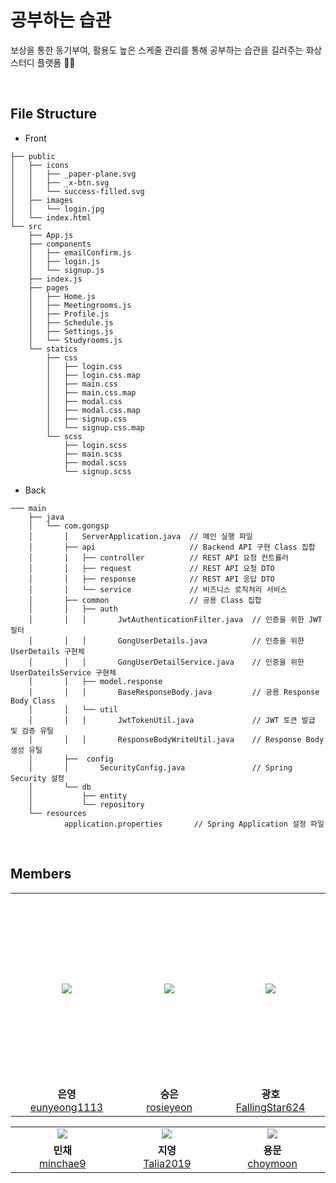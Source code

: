 # 공부하는 습관

보상을 통한 동기부여, 활용도 높은 스케줄 관리를 통해 공부하는 습관을 길러주는 화상 스터디 플랫폼 👩‍💻

<br>

## File Structure

- Front

```
├── public
│   ├── icons
│   │   ├── _paper-plane.svg
│   │   ├── _x-btn.svg
│   │   └── success-filled.svg
│   ├── images
│   │   └── login.jpg
│   └── index.html
└── src
    ├── App.js
    ├── components
    │   ├── emailConfirm.js
    │   ├── login.js
    │   └── signup.js
    ├── index.js
    ├── pages
    │   ├── Home.js
    │   ├── Meetingrooms.js
    │   ├── Profile.js
    │   ├── Schedule.js
    │   ├── Settings.js
    │   └── Studyrooms.js
    └── statics
        ├── css
        │   ├── login.css
        │   ├── login.css.map
        │   ├── main.css
        │   ├── main.css.map
        │   ├── modal.css
        │   ├── modal.css.map
        │   ├── signup.css
        │   └── signup.css.map
        └── scss
            ├── login.scss
            ├── main.scss
            ├── modal.scss
            └── signup.scss
```

- Back

```
─── main
    ├── java
    │   └── com.gongsp
    │       │   ServerApplication.java  // 메인 실행 파일
    │       ├── api                     // Backend API 구현 Class 집합
    │       │   ├── controller          // REST API 요청 컨트롤러
    │       │   ├── request             // REST API 요청 DTO
    │       │   ├── response            // REST API 응답 DTO
    │       │   └── service             // 비즈니스 로직처리 서비스
    │       ├── common                  // 공용 Class 집합
    │       │   ├── auth
    │       │   │       JwtAuthenticationFilter.java  // 인증을 위한 JWT 필터
    │       │   │       GongUserDetails.java          // 인증을 위한 UserDetails 구현체
    │       │   │       GongUserDetailService.java    // 인증을 위한 UserDateilsService 구현체
    │       │   ├── model.response
    │       │   │       BaseResponseBody.java         // 공용 Response Body Class
    │       │   └── util
    │       │   │       JwtTokenUtil.java             // JWT 토큰 발급 및 검증 유틸
    │       │   │       ResponseBodyWriteUtil.java    // Response Body 생성 유틸
    │       ├──  config
    │       │       SecurityConfig.java               // Spring Security 설정
    │       └── db
    │           ├── entity
    │           └── repository
    └── resources
            application.properties       // Spring Application 설정 파일
```

<br>

## Members

<table>
  <tr height="307px">
    <td align="center" width="300px">
      <a href="https://github.com/eunyeong1113"><img src="https://avatars.githubusercontent.com/u/59558623?v=4"/></a>
    </td>
     <td align="center" width="300px">
      <a href="https://github.com/rosieyeon/"><img src="https://avatars.githubusercontent.com/u/70363530?v=4"/></a>
    </td>
    <td align="center" width="300px">
      <a href="https://github.com/FallingStar624"><img src="https://avatars.githubusercontent.com/u/83006446?v=4"/></a>
    </td>
  </tr>
  <tr>
    <td align="center" width="300px">
      <strong>은영</strong><br><a href="https://github.com/eunyeong1113">eunyeong1113</a>
    </td>
    <td align="center" width="300px">
      <strong>승은</strong><br><a href="https://github.com/rosieyeon/">rosieyeon</a>
    </td>
    <td align="center" width="300px">
      <strong>광호</strong><br><a href="https://github.com/FallingStar624">FallingStar624</a>
    </td>
  </tr>
</table>

<table>
  <tr>
  <td align="center" width="300px">
      <a href="https://github.com/minchae9"><img src="https://avatars.githubusercontent.com/u/87417226?v=4"/></a>
    </td>
    <td align="center" width="300px">
      <a href="https://github.com/Talia2019"><img src="https://avatars.githubusercontent.com/u/55391944?v=4"/></a>
    </td>
    <td align="center" width="300px">
      <a href="https://github.com/choymoon"><img src="https://avatars.githubusercontent.com/u/27428109?v=4"/></a>
    </td>
     </tr>
  <tr>
<td align="center" width="300px">
      <strong>민채</strong><br><a href="https://github.com/minchae9">minchae9</a>
    </td>
    <td align="center" width="300px">
      <strong>지영</strong><br><a href="https://github.com/Talia2019">Talia2019</a>
    </td>
    <td align="center" width="300px">
      <strong>용문</strong><br><a href="https://github.com/choymoon">choymoon</a>
    </td></tr></table>
